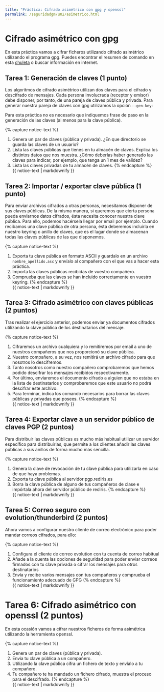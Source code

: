 ```yaml
---
title: "Práctica: Cifrado asimétrico con gpg y openssl"
permalink: /seguridadgm/u02/asimetrico.html
---
```


# Cifrado asimétrico con gpg

En esta práctica vamos a cifrar ficheros utilizando cifrado asimétrico utilizando el programa gpg. Puedes encontrar el resumen de comando en esta [chuleta](https://elbauldelprogramador.com/chuleta-de-comandos-para-gpg/) o buscar información en internet.

## Tarea 1: Generación de claves (1 punto)

Los algoritmos de cifrado asimétrico utilizan dos claves para el cifrado y descifrado de mensajes. Cada persona involucrada (receptor y emisor) debe disponer, por tanto, de una pareja de claves pública y privada.
Para generar nuestra pareja de claves con gpg utilizamos la opción `--gen-key`:

Para esta práctica no es necesario que indiquemos frase de paso en la generación de las claves (al menos para la clave pública).

{% capture notice-text %}
1. Genera un par de claves (pública y privada). ¿En que directorio se guarda las claves de un usuario?
2. Lista las claves públicas que tienes en tu almacén de claves. Explica los distintos datos que nos muestra. ¿Cómo deberías haber generado las claves para indicar, por ejemplo, que tenga un 1 mes de validez?
3. Lista las claves privadas de tu almacén de claves.
{% endcapture %}<div class="notice--info">{{ notice-text | markdownify }}</div>

## Tarea 2: Importar / exportar clave pública (1 punto)

Para enviar archivos cifrados a otras personas, necesitamos disponer de sus claves públicas. De la misma manera, si queremos que cierta persona pueda enviarnos datos cifrados, ésta necesita conocer nuestra clave pública. Para ello, podemos hacérsela llegar por email por ejemplo. Cuando recibamos una clave pública de otra persona, ésta deberemos incluirla en nuestro keyring o anillo de claves, que es el lugar donde se almacenan todas las claves públicas de las que disponemos. 

{% capture notice-text %}
1. Exporta tu clave	pública	en formato ASCII y guardalo en un archivo `nombre_apellido.asc` y envíalo al compañero con el que vas a hacer esta práctica.
2. Importa las claves públicas recibidas de vuestro compañero.
3. Comprueba que las claves se han incluido correctamente en vuestro keyring.
{% endcapture %}<div class="notice--info">{{ notice-text | markdownify }}</div>

## Tarea 3: Cifrado asimétrico con claves públicas (2 puntos)

Tras realizar el ejercicio anterior, podemos enviar ya documentos cifrados utilizando la clave pública de los destinatarios del mensaje. 

{% capture notice-text %}
1. Cifraremos un archivo cualquiera y lo remitiremos por email a uno de nuestros compañeros que nos proporcionó su clave pública.
2. Nuestro compañero, a su vez, nos remitirá un archivo cifrado para que nosotros lo descifremos.
3. Tanto  nosotros  como  nuestro  compañero  comprobaremos  que  hemos  podido descifrar los mensajes recibidos respectivamente.
4. Por último, enviaremos el documento cifrado a alguien que no estaba en la lista de destinatarios y comprobaremos que este usuario no podrá descifrar este archivo.
5. Para terminar, indica los comando necesarios para borrar las claves públicas y privadas que posees.
{% endcapture %}<div class="notice--info">{{ notice-text | markdownify }}</div>

## Tarea 4: Exportar clave a un servidor público de claves PGP (2 puntos)

Para distribuir las claves públicas es mucho más habitual utilizar un servidor específico para distribuirlas, que permite a los clientes añadir las claves públicas a sus anillos de forma mucho más sencilla.

{% capture notice-text %}
1. Genera la clave de revocación de tu clave pública para utilizarla en caso de que haya problemas.
2. Exporta tu clave pública al servidor pgp.rediris.es
3. Borra la clave pública de alguno de tus compañeros de clase e impórtala ahora del servidor público de rediris.
{% endcapture %}<div class="notice--info">{{ notice-text | markdownify }}</div>

## Tarea 5: Correo seguro con evolution/thunderbird (2 puntos)

Ahora vamos a configurar nuestro cliente de correo electrónico para poder mandar correos cifrados, para ello:

{% capture notice-text %}
1. Configura el cliente de correo evolution con tu cuenta de correo habitual
2. Añade a la cuenta las opciones de seguridad para poder enviar correos firmados con tu clave privada o cifrar los mensajes para otros destinatarios
3. Envía y recibe varios mensajes con tus compañeros y comprueba el funcionamiento adecuado de GPG
{% endcapture %}<div class="notice--info">{{ notice-text | markdownify }}</div>

# Tarea 6: Cifrado asimétrico con openssl (2 puntos)

En esta ocasión vamos a cifrar nuestros ficheros de forma asimétrica utilizando la herramienta openssl.

{% capture notice-text %}
1. Genera un par de claves (pública y privada). 
2. Envía tu clave pública a un compañero.
3. Utilizando la clave pública cifra un fichero de texto y envíalo a tu compañero.
4. Tu compañero te ha mandado un fichero cifrado, muestra el proceso para el descifrado.
{% endcapture %}<div class="notice--info">{{ notice-text | markdownify }}</div>

